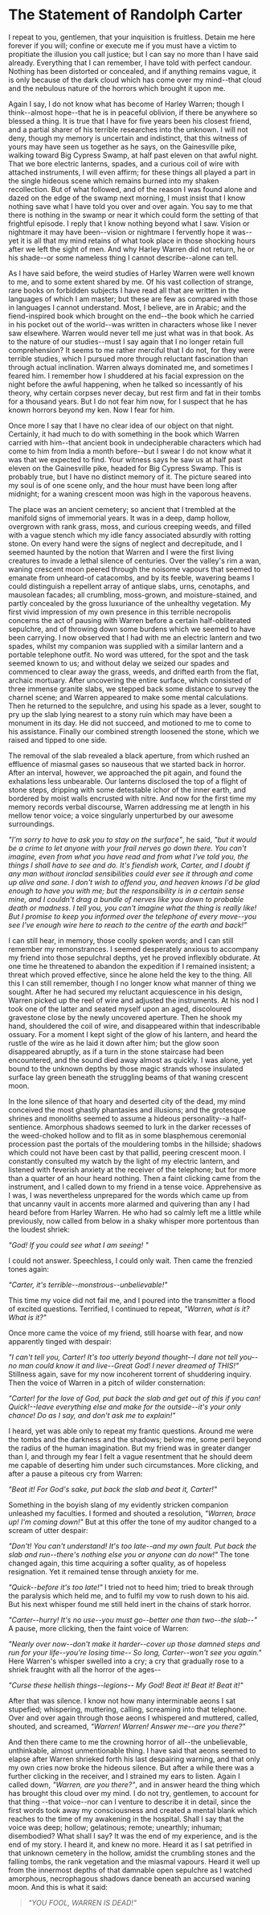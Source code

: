 # The Statement of Randolph Carter

I repeat to you, gentlemen, that your inquisition is fruitless. Detain me here forever if you
will; confine or execute me if you must have a victim to propitiate the illusion you call justice;
but I can say no more than I have said already. Everything that I can remember, I have told
with perfect candour. Nothing has been distorted or concealed, and if anything remains vague,
it is only because of the dark cloud which has come over my mind--that cloud and the nebulous
nature of the horrors which brought it upon me.

Again I say, I do not know what has become of Harley Warren; though I think--almost
hope--that he is in peaceful oblivion, if there be anywhere so blessed a thing. It is true
that I have for five years been his closest friend, and a partial sharer of his terrible researches
into the unknown. I will not deny, though my memory is uncertain and indistinct, that this witness
of yours may have seen us together as he says, on the Gainesville pike, walking toward Big Cypress
Swamp, at half past eleven on that awful night. That we bore electric lanterns, spades, and
a curious coil of wire with attached instruments, I will even affirm; for these things all played
a part in the single hideous scene which remains burned into my shaken recollection. But of
what followed, and of the reason I was found alone and dazed on the edge of the swamp next morning,
I must insist that I know nothing save what I have told you over and over again. You say to
me that there is nothing in the swamp or near it which could form the setting of that frightful
episode. I reply that I know nothing beyond what I saw. Vision or nightmare it may have been--vision
or nightmare I fervently hope it was--yet it is all that my mind retains of what took place
in those shocking hours after we left the sight of men. And why Harley Warren did not return,
he or his shade--or some nameless thing I cannot describe--alone can tell.

As I have said before, the weird studies of Harley Warren were well known to
me, and to some extent shared by me. Of his vast collection of strange, rare books on forbidden
subjects I have read all that are written in the languages of which I am master; but these are
few as compared with those in languages I cannot understand. Most, I believe, are in Arabic;
and the fiend-inspired book which brought on the end--the book which he carried in his
pocket out of the world--was written in characters whose like I never saw elsewhere. Warren
would never tell me just what was in that book. As to the nature of our studies--must I
say again that I no longer retain full comprehension? It seems to me rather merciful that I
do not, for they were terrible studies, which I pursued more through reluctant fascination than
through actual inclination. Warren always dominated me, and sometimes I feared him. I remember
how I shuddered at his facial expression on the night before the awful happening, when he talked
so incessantly of his theory, why certain corpses never decay, but rest firm and fat in their
tombs for a thousand years. But I do not fear him now, for I suspect that he has known horrors
beyond my ken. Now I fear for him.

Once more I say that I have no clear idea of our object on that night. Certainly,
it had much to do with something in the book which Warren carried with him--that ancient
book in undecipherable characters which had come to him from India a month before--but
I swear I do not know what it was that we expected to find. Your witness says he saw us at half
past eleven on the Gainesville pike, headed for Big Cypress Swamp. This is probably true, but
I have no distinct memory of it. The picture seared into my soul is of one scene only, and the
hour must have been long after midnight; for a waning crescent moon was high in the vaporous
heavens.

The place was an ancient cemetery; so ancient that I trembled at the manifold
signs of immemorial years. It was in a deep, damp hollow, overgrown with rank grass, moss, and
curious creeping weeds, and filled with a vague stench which my idle fancy associated absurdly
with rotting stone. On every hand were the signs of neglect and decrepitude, and I seemed haunted
by the notion that Warren and I were the first living creatures to invade a lethal silence of
centuries. Over the valley's rim a wan, waning crescent moon peered through the noisome
vapours that seemed to emanate from unheard-of catacombs, and by its feeble, wavering beams
I could distinguish a repellent array of antique slabs, urns, cenotaphs, and mausolean facades;
all crumbling, moss-grown, and moisture-stained, and partly concealed by the gross luxuriance
of the unhealthy vegetation. My first vivid impression of my own presence in this terrible necropolis
concerns the act of pausing with Warren before a certain half-obliterated sepulchre, and of
throwing down some burdens which we seemed to have been carrying. I now observed that I had
with me an electric lantern and two spades, whilst my companion was supplied with a similar
lantern and a portable telephone outfit. No word was uttered, for the spot and the task seemed
known to us; and without delay we seized our spades and commenced to clear away the grass, weeds,
and drifted earth from the flat, archaic mortuary. After uncovering the entire surface, which
consisted of three immense granite slabs, we stepped back some distance to survey the charnel
scene; and Warren appeared to make some mental calculations. Then he returned to the sepulchre,
and using his spade as a lever, sought to pry up the slab lying nearest to a stony ruin which
may have been a monument in its day. He did not succeed, and motioned to me to come to his assistance.
Finally our combined strength loosened the stone, which we raised and tipped to one side.

The removal of the slab revealed a black aperture, from which rushed an effluence
of miasmal gases so nauseous that we started back in horror. After an interval, however, we
approached the pit again, and found the exhalations less unbearable. Our lanterns disclosed
the top of a flight of stone steps, dripping with some detestable ichor of the inner earth,
and bordered by moist walls encrusted with nitre. And now for the first time my memory records
verbal discourse, Warren addressing me at length in his mellow tenor voice; a voice singularly
unperturbed by our awesome surroundings.

_"I'm sorry to have to ask you to stay on the surface"_, he
said, _"but it would be a crime to let anyone with your frail nerves go down there. You
can't imagine, even from what you have read and from what I've told you, the things
I shall have to see and do. It's fiendish work, Carter, and I doubt if any man without
ironclad sensibilities could ever see it through and come up alive and sane. I don't wish
to offend you, and heaven knows I'd be glad enough to have you with me; but the responsibility
is in a certain sense mine, and I couldn't drag a bundle of nerves like you down to probable
death or madness. I tell you, you can't imagine what the thing is really like! But I promise
to keep you informed over the telephone of every move--you see I've enough wire here
to reach to the centre of the earth and back!"_

I can still hear, in memory, those coolly spoken words; and I can still remember
my remonstrances. I seemed desperately anxious to accompany my friend into those sepulchral
depths, yet he proved inflexibly obdurate. At one time he threatened to abandon the expedition
if I remained insistent; a threat which proved effective, since he alone held the key to the
thing. All this I can still remember, though I no longer know what manner of thing
we sought. After he had secured my reluctant acquiescence in his design, Warren picked up the
reel of wire and adjusted the instruments. At his nod I took one of the latter and seated myself
upon an aged, discoloured gravestone close by the newly uncovered aperture. Then he shook my
hand, shouldered the coil of wire, and disappeared within that indescribable ossuary. For a
moment I kept sight of the glow of his lantern, and heard the rustle of the wire as he laid
it down after him; but the glow soon disappeared abruptly, as if a turn in the stone staircase
had been encountered, and the sound died away almost as quickly. I was alone, yet bound to the
unknown depths by those magic strands whose insulated surface lay green beneath the struggling
beams of that waning crescent moon.

In the lone silence of that hoary and deserted city of the dead, my mind conceived
the most ghastly phantasies and illusions; and the grotesque shrines and monoliths seemed to
assume a hideous personality--a half-sentience. Amorphous shadows seemed to lurk in the
darker recesses of the weed-choked hollow and to flit as in some blasphemous ceremonial procession
past the portals of the mouldering tombs in the hillside; shadows which could not have been
cast by that pallid, peering crescent moon. I constantly consulted my watch by the light of
my electric lantern, and listened with feverish anxiety at the receiver of the telephone; but
for more than a quarter of an hour heard nothing. Then a faint clicking came from the instrument,
and I called down to my friend in a tense voice. Apprehensive as I was, I was nevertheless unprepared
for the words which came up from that uncanny vault in accents more alarmed and quivering than
any I had heard before from Harley Warren. He who had so calmly left me a little while previously,
now called from below in a shaky whisper more portentous than the loudest shriek:

_"God! If you could see what I am seeing! "_

I could not answer. Speechless, I could only wait. Then came the frenzied tones
again:

_"Carter, it's terrible--monstrous--unbelievable!"_

This time my voice did not fail me, and I poured into the transmitter a flood
of excited questions. Terrified, I continued to repeat, _"Warren, what is it? What is it?"_

Once more came the voice of my friend, still hoarse with fear, and now apparently
tinged with despair:

_"I can't tell you, Carter! It's too utterly beyond thought--I
dare not tell you--no man could know it and live--Great God! I never dreamed of THIS!"_
Stillness again, save for my now incoherent torrent of shuddering inquiry. Then the voice of
Warren in a pitch of wilder consternation:

_"Carter! for the love of God, put back the slab and get out of this
if you can! Quick!--leave everything else and make for the outside--it's your
only chance! Do as I say, and don't ask me to explain!"_

I heard, yet was able only to repeat my frantic questions. Around me were the
tombs and the darkness and the shadows; below me, some peril beyond the radius of the human
imagination. But my friend was in greater danger than I, and through my fear I felt a vague
resentment that he should deem me capable of deserting him under such circumstances. More clicking,
and after a pause a piteous cry from Warren:

_"Beat it! For God's sake, put back the slab and beat it, Carter!"_

Something in the boyish slang of my evidently stricken companion unleashed
my faculties. I formed and shouted a resolution, _"Warren, brace up! I'm coming down!"_
But at this offer the tone of my auditor changed to a scream of utter despair:

_"Don't! You can't understand! It's too late--and
my own fault. Put back the slab and run--there's nothing else you or anyone can do
now!"_ The tone changed again, this time acquiring a softer quality, as of hopeless
resignation. Yet it remained tense through anxiety for me.

_"Quick--before it's too late!"_ I tried not to
heed him; tried to break through the paralysis which held me, and to fulfil my vow to rush down
to his aid. But his next whisper found me still held inert in the chains of stark horror.

_"Carter--hurry! It's no use--you must go--better one than two--the slab--"_
A pause, more clicking, then the faint voice of Warren:

_"Nearly over now--don't make it harder--cover up those
damned steps and run for your life--you're losing time-- So long, Carter--won't
see you again."_ Here Warren's whisper swelled into a cry; a cry that gradually
rose to a shriek fraught with all the horror of the ages--

_"Curse these hellish things--legions-- My God! Beat it! Beat it! Beat it!"_

After that was silence. I know not how many interminable aeons I sat stupefied;
whispering, muttering, calling, screaming into that telephone. Over and over again through those
aeons I whispered and muttered, called, shouted, and screamed, _"Warren! Warren! Answer me--are you there?"_

And then there came to me the crowning horror of all--the unbelievable,
unthinkable, almost unmentionable thing. I have said that aeons seemed to elapse after Warren
shrieked forth his last despairing warning, and that only my own cries now broke the hideous
silence. But after a while there was a further clicking in the receiver, and I strained my ears
to listen. Again I called down, _"Warren, are you there?"_, and in answer heard the
thing which has brought this cloud over my mind. I do not try, gentlemen, to account
for that thing --that voice--nor can I venture to describe it in detail, since
the first words took away my consciousness and created a mental blank which reaches to the time
of my awakening in the hospital. Shall I say that the voice was deep; hollow; gelatinous; remote;
unearthly; inhuman; disembodied? What shall I say? It was the end of my experience, and is the
end of my story. I heard it, and knew no more. Heard it as I sat petrified in that unknown cemetery
in the hollow, amidst the crumbling stones and the falling tombs, the rank vegetation and the
miasmal vapours. Heard it well up from the innermost depths of that damnable open sepulchre
as I watched amorphous, necrophagous shadows dance beneath an accursed waning moon. And this
is what it said:

> _"YOU FOOL, WARREN IS DEAD!"_ 
